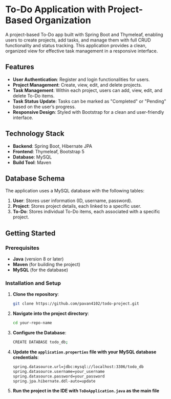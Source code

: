 # To-Do Application with Project-Based Organization

A project-based To-Do app built with Spring Boot and Thymeleaf, enabling users to create projects, add tasks, and manage them with full CRUD functionality and status tracking. This application provides a clean, organized view for effective task management in a responsive interface.

## Features

- **User Authentication**: Register and login functionalities for users.
- **Project Management**: Create, view, edit, and delete projects.
- **Task Management**: Within each project, users can add, view, edit, and delete To-Do items.
- **Task Status Update**: Tasks can be marked as "Completed" or "Pending" based on the user’s progress.
- **Responsive Design**: Styled with Bootstrap for a clean and user-friendly interface.

## Technology Stack

- **Backend**: Spring Boot, Hibernate JPA
- **Frontend**: Thymeleaf, Bootstrap 5
- **Database**: MySQL
- **Build Tool**: Maven

## Database Schema

The application uses a MySQL database with the following tables:

1. **User**: Stores user information (ID, username, password).
2. **Project**: Stores project details, each linked to a specific user.
3. **To-Do**: Stores individual To-Do items, each associated with a specific project.

## Getting Started

### Prerequisites

- **Java** (version 8 or later)
- **Maven** (for building the project)
- **MySQL** (for the database)

### Installation and Setup

1. **Clone the repository**:
   ```bash
   git clone https://github.com/pavan4102/todo-project.git
   ```
2. **Navigate into the project directory**:
   ```bash
   cd your-repo-name
   ```
3. **Configure the Database**:
   ```bash
   CREATE DATABASE todo_db;
   ```
4. **Update the `application.properties` file with your MySQL database credentials**:
   ```bash
   spring.datasource.url=jdbc:mysql://localhost:3306/todo_db
   spring.datasource.username=your_username
   spring.datasource.password=your_password
   spring.jpa.hibernate.ddl-auto=update
   ```
5. **Run the project in the IDE with `ToDoApplication.java` as the main file**
